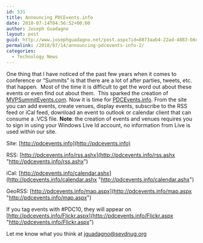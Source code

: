 ```yaml
---
id: 531
title: Announcing PDCEvents.info
date: 2010-07-14T04:56:52+00:00
author: Joseph Guadagno
layout: post
guid: http://www.josephguadagno.net/post.aspx?id=8873aab4-22ad-4883-b6c1-9fc3681d40f9
permalink: /2010/07/14/announcing-pdcevents-info-2/
categories:
  - Technology News
---
```

One thing that I have noticed of the past few years when it comes to conference or “Summits” is that there are a lot of after parties, tweets, etc. that happen.  Most of the time it is difficult to get the word out about these events or even find out about them.  This sparked the creation of [MVPSummitEvents.com](http://www.mvpsummitevents.com). Now it is time for [PDCEvents.info](http://pdcevents.info). From the site you can add events, create venues, display events, subscribe to the RSS feed or iCal feed, download an event to outlook or calendar client that can consume a .VCS file. **Note**: the creation of events and venues requires you to sign in using your Windows Live Id account, no information from Live is used within our site.

Site: [http://pdcevents.info](http://pdcevents.info)

RSS: [http://pdcevents.info/rss.ashx](http://pdcevents.info/rss.ashx "http://pdcevents.info/rss.ashx")

iCal: [http://pdcevents.info/calendar.ashx](http://pdcevents.info/calendar.ashx "http://pdcevents.info/calendar.ashx")

GeoRSS: [http://pdcevents.info/map.aspx](http://pdcevents.info/map.aspx "http://pdcevents.info/map.aspx")

If you tag events with #PDC10, they will appear on [http://pdcevents.info/Flickr.aspx](http://pdcevents.info/Flickr.aspx "http://pdcevents.info/Flickr.aspx")

Let me know what you think at [jguadagno@sevdnug.org](mailto:jguadagno@sevdnug.org?subject=PDCEvents)